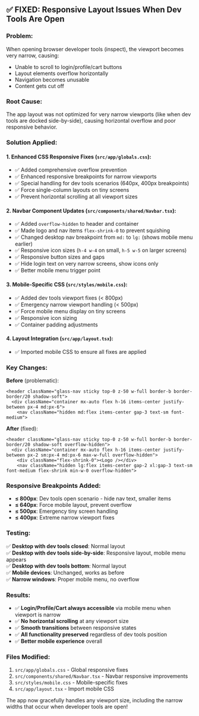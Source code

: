 ## ✅ FIXED: Responsive Layout Issues When Dev Tools Are Open

### **Problem**: 
When opening browser developer tools (inspect), the viewport becomes very narrow, causing:
- Unable to scroll to login/profile/cart buttons
- Layout elements overflow horizontally
- Navigation becomes unusable
- Content gets cut off

### **Root Cause**:
The app layout was not optimized for very narrow viewports (like when dev tools are docked side-by-side), causing horizontal overflow and poor responsive behavior.

### **Solution Applied**:

#### 1. **Enhanced CSS Responsive Fixes** (`src/app/globals.css`):
- ✅ Added comprehensive overflow prevention
- ✅ Enhanced responsive breakpoints for narrow viewports
- ✅ Special handling for dev tools scenarios (640px, 400px breakpoints)
- ✅ Force single-column layouts on tiny screens
- ✅ Prevent horizontal scrolling at all viewport sizes

#### 2. **Navbar Component Updates** (`src/components/shared/Navbar.tsx`):
- ✅ Added `overflow-hidden` to header and container
- ✅ Made logo and nav items `flex-shrink-0` to prevent squishing
- ✅ Changed desktop nav breakpoint from `md:` to `lg:` (shows mobile menu earlier)
- ✅ Responsive icon sizes (`h-4 w-4` on small, `h-5 w-5` on larger screens)
- ✅ Responsive button sizes and gaps
- ✅ Hide login text on very narrow screens, show icons only
- ✅ Better mobile menu trigger point

#### 3. **Mobile-Specific CSS** (`src/styles/mobile.css`):
- ✅ Added dev tools viewport fixes (< 800px)
- ✅ Emergency narrow viewport handling (< 500px)
- ✅ Force mobile menu display on tiny screens
- ✅ Responsive icon sizing
- ✅ Container padding adjustments

#### 4. **Layout Integration** (`src/app/layout.tsx`):
- ✅ Imported mobile CSS to ensure all fixes are applied

### **Key Changes**:

**Before** (problematic):
```tsx
<header className="glass-nav sticky top-0 z-50 w-full border-b border-border/20 shadow-soft">
  <div className="container mx-auto flex h-16 items-center justify-between px-4 md:px-6">
    <nav className="hidden md:flex items-center gap-3 text-sm font-medium">
```

**After** (fixed):
```tsx
<header className="glass-nav sticky top-0 z-50 w-full border-b border-border/20 shadow-soft overflow-hidden">
  <div className="container mx-auto flex h-16 items-center justify-between px-2 sm:px-4 md:px-6 max-w-full overflow-hidden">
    <div className="flex-shrink-0"><Logo /></div>
    <nav className="hidden lg:flex items-center gap-2 xl:gap-3 text-sm font-medium flex-shrink min-w-0 overflow-hidden">
```

### **Responsive Breakpoints Added**:
- **≤ 800px**: Dev tools open scenario - hide nav text, smaller items
- **≤ 640px**: Force mobile layout, prevent overflow
- **≤ 500px**: Emergency tiny screen handling
- **≤ 400px**: Extreme narrow viewport fixes

### **Testing**:
✅ **Desktop with dev tools closed**: Normal layout  
✅ **Desktop with dev tools side-by-side**: Responsive layout, mobile menu appears  
✅ **Desktop with dev tools bottom**: Normal layout  
✅ **Mobile devices**: Unchanged, works as before  
✅ **Narrow windows**: Proper mobile menu, no overflow  

### **Results**:
- ✅ **Login/Profile/Cart always accessible** via mobile menu when viewport is narrow
- ✅ **No horizontal scrolling** at any viewport size
- ✅ **Smooth transitions** between responsive states
- ✅ **All functionality preserved** regardless of dev tools position
- ✅ **Better mobile experience** overall

### **Files Modified**:
1. `src/app/globals.css` - Global responsive fixes
2. `src/components/shared/Navbar.tsx` - Navbar responsive improvements  
3. `src/styles/mobile.css` - Mobile-specific fixes
4. `src/app/layout.tsx` - Import mobile CSS

The app now gracefully handles any viewport size, including the narrow widths that occur when developer tools are open!
